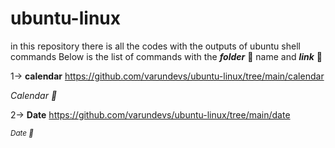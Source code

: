 # ubuntu-linux
in this repository there is all the codes with the outputs of ubuntu shell commands
Below is the list of commands with the ***folder*** 📂 name and ***link*** 🔗 

1-> __calendar__
    https://github.com/varundevs/ubuntu-linux/tree/main/calendar

*Calendar 📅*

2-> __Date__
    https://github.com/varundevs/ubuntu-linux/tree/main/date

<sub>*Date 📅*</sub>
